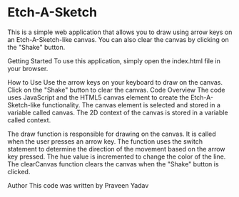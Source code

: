 # Etch-A-Sketch

This is a simple web application that allows you to draw using arrow keys on an Etch-A-Sketch-like canvas. You can also clear the canvas by clicking on the "Shake" button.

Getting Started
To use this application, simply open the index.html file in your browser.

How to Use
Use the arrow keys on your keyboard to draw on the canvas.
Click on the "Shake" button to clear the canvas.
Code Overview
The code uses JavaScript and the HTML5 canvas element to create the Etch-A-Sketch-like functionality. The canvas element is selected and stored in a variable called canvas. The 2D context of the canvas is stored in a variable called context.

The draw function is responsible for drawing on the canvas. It is called when the user presses an arrow key. The function uses the switch statement to determine the direction of the movement based on the arrow key pressed. The hue value is incremented to change the color of the line. The clearCanvas function clears the canvas when the "Shake" button is clicked.

Author
This code was written by Praveen Yadav
